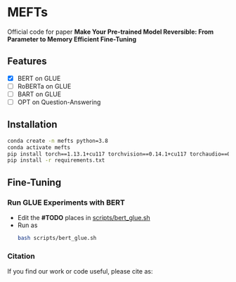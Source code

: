 # MEFTs
Official code for paper **Make Your Pre-trained Model Reversible: From Parameter to Memory Efficient Fine-Tuning**

## Features
- [x] BERT on GLUE
- [ ] RoBERTa on GLUE
- [ ] BART on GLUE
- [ ] OPT on Question-Answering

## Installation
```bash
conda create -n mefts python=3.8
conda activate mefts
pip install torch==1.13.1+cu117 torchvision==0.14.1+cu117 torchaudio==0.13.1 --extra-index-url https://download.pytorch.org/whl/cu117
pip install -r requirements.txt
```

## Fine-Tuning
### Run GLUE Experiments with BERT
- Edit the **#TODO** places in [scripts/bert_glue.sh](/scripts/bert_glue.sh)
- Run as
  ```bash
  bash scripts/bert_glue.sh
  ```
  
### Citation
If you find our work or code useful, please cite as:
  ``` bibtex

  ```

